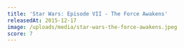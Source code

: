 ```yaml
---
title: 'Star Wars: Episode VII - The Force Awakens'
releasedAt: 2015-12-17
image: /uploads/media/star-wars-the-force-awakens.jpeg
score: 7
---
```


